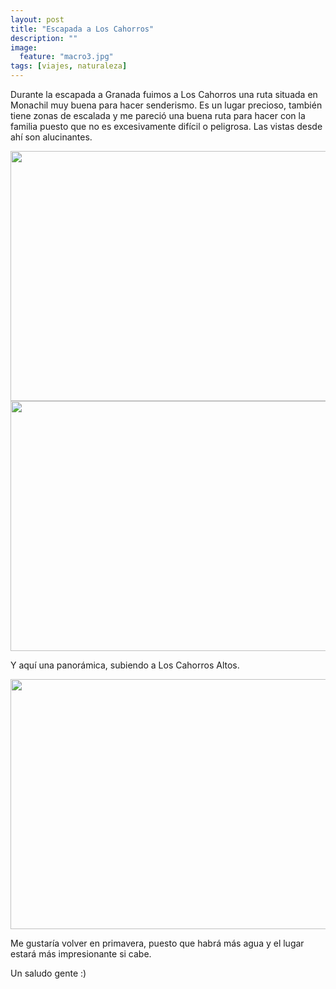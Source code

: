 ```yaml
---
layout: post
title: "Escapada a Los Cahorros"
description: ""
image:
  feature: "macro3.jpg"
tags: [viajes, naturaleza]
---
```


Durante la escapada a Granada fuimos a Los Cahorros una ruta situada en Monachil
muy buena para hacer senderismo. Es un lugar precioso, también tiene zonas de escalada 
y me pareció una buena ruta para hacer con la familia puesto que no es excesivamente difícil o peligrosa. 
Las vistas desde ahí son alucinantes.

<img class="aligncenter size-full wp-image-388" src="//emerrefe.github.io/photography-blog/images/LosCahorros1.jpg" width="2288" height="400" />
<img class="aligncenter size-full wp-image-388" src="//emerrefe.github.io/photography-blog/images/LosCahorros2.jpg" width="2288" height="400" />

Y aquí una panorámica, subiendo a Los Cahorros Altos.

<img class="aligncenter size-full wp-image-388" src="//emerrefe.github.io/photography-blog/images/LosCahorros3.jpg" width="2288" height="400" />

Me gustaría volver en primavera, puesto que habrá más agua y el lugar estará más impresionante si cabe.

Un saludo gente :)

